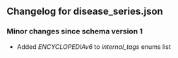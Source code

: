 ## Changelog for disease_series.json

### Minor changes since schema version 1
* Added *ENCYCLOPEDIAv6* to *internal_tags* enums list